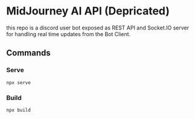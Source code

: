 # MidJourney AI API (Depricated) 
this repo is a discord user bot exposed as REST API and Socket.IO server for handling real time updates from the Bot Client.

## Commands

### Serve

`npx serve`

### Build

`npx build`
